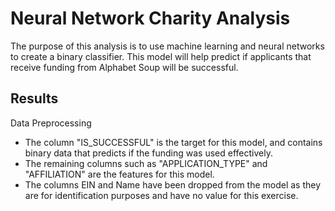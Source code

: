 # Neural Network Charity Analysis

The purpose of this analysis is to use machine learning and neural networks to create a binary classifier.  This model will help predict if applicants that receive funding from Alphabet Soup will be successful.  

## Results

Data Preprocessing

* The column "IS_SUCCESSFUL" is the target for this model, and contains binary data that predicts if the funding was used effectively.
* The remaining columns such as "APPLICATION_TYPE" and "AFFILIATION" are the features for this model.
* The columns EIN and Name have been dropped from the model as they are for identification purposes and have no value for this exercise.

